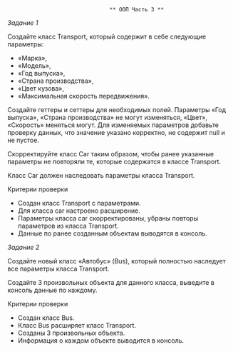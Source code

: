 ﻿                                    ** ООП Часть 3 **
*Задание 1*

Создайте класс Transport, который содержит в себе следующие параметры:

- «Марка»,
- «Модель»,
- «Год выпуска»,
- «Страна производства»,
- «Цвет кузова»,
- «Максимальная скорость передвижения».

Создайте геттеры и сеттеры для необходимых полей. Параметры «Год выпуска», «Страна производства» не могут изменяться, 
«Цвет», «Скорость» меняться могут. Для изменяемых параметров добавьте проверку данных, что значение указано корректно, не содержит null и не пустое.

Скорректируйте класс Car таким образом, чтобы ранее указанные параметры не повторяли те, которые содержатся в классе Transport.

Класс Car должен наследовать параметры класса Transport.

Критерии проверки
- Создан класс Transport с параметрами.
- Для класса car настроено расширение.
- Параметры класса car скорректированы, убраны повторы параметров из класса Transport.
- Данные по ранее созданным объектам выводятся в консоль.

*Задание 2*

Создайте новый класс «Автобус» (Bus), который полностью наследует все параметры класса Transport.

Создайте 3 произвольных объекта для данного класса, выведите в консоль данные по каждому.

Критерии проверки
- Создан класс Bus.
- Класс Bus расширяет класс Transport.
- Созданы 3 произвольных объекта.
- Информация о каждом объекте выводится в консоль.